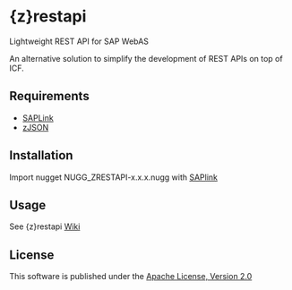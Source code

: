 {z}restapi
========

Lightweight REST API for SAP WebAS

An alternative solution to simplify the development of REST APIs on top of ICF.

## Requirements
 - [SAPLink](https://www.assembla.com/spaces/saplink/wiki/Home)
 - [zJSON](https://github.com/se38/zJSON)
 
## Installation
Import nugget NUGG_ZRESTAPI-x.x.x.nugg with [SAPlink](https://www.assembla.com/spaces/saplink/wiki/Home)

## Usage
See {z}restapi [Wiki](https://github.com/christianjianelli/zrestapi/wiki)

## License
This software is published under the [Apache License, Version 2.0](http://www.apache.org/licenses/LICENSE-2.0.html)

